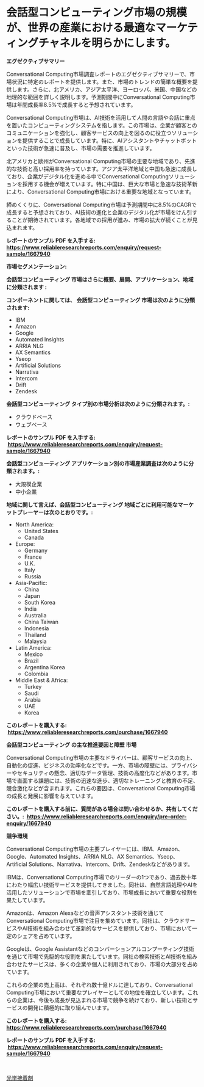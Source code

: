 <p><h1>会話型コンピューティング市場の規模が、世界の産業における最適なマーケティングチャネルを明らかにします。</h1></p><p><strong>エグゼクティブサマリー</strong></p>
<p><p>Conversational Computing市場調査レポートのエグゼクティブサマリーで、市場状況に特定のレポートを提供します。また、市場のトレンドの簡単な概要を提供します。さらに、北アメリカ、アジア太平洋、ヨーロッパ、米国、中国などの地理的な範囲を詳しく説明します。予測期間中にConversational Computing市場は年間成長率8.5%で成長すると予想されています。</p><p>Conversational Computing市場は、AI技術を活用して人間の言語や会話に重点を置いたコンピューティングシステムを指します。この市場は、企業が顧客とのコミュニケーションを強化し、顧客サービスの向上を図るのに役立つソリューションを提供することで成長しています。特に、AIアシスタントやチャットボットといった技術が急速に普及し、市場の需要を推進しています。</p><p>北アメリカと欧州がConversational Computing市場の主要な地域であり、先進的な技術と高い採用率を持っています。アジア太平洋地域と中国も急速に成長しており、企業がデジタル化を進める中でConversational Computingソリューションを採用する機会が増えています。特に中国は、巨大な市場と急速な技術革新により、Conversational Computing市場における重要な地域となっています。</p><p>締めくくりに、Conversational Computing市場は予測期間中に8.5%のCAGRで成長すると予想されており、AI技術の進化と企業のデジタル化が市場をけん引することが期待されています。各地域での採用が進み、市場の拡大が続くことが見込まれます。</p></p>
<p><strong>レポートのサンプル PDF を入手する: <a href="https://www.reliableresearchreports.com/enquiry/request-sample/1667940">https://www.reliableresearchreports.com/enquiry/request-sample/1667940</a></strong></p>
<p><strong>市場セグメンテーション:</strong></p>
<p><strong> 会話型コンピューティング 市場はさらに概要、展開、アプリケーション、地域に分類されます :</strong></p>
<p><strong>コンポーネントに関しては、 会話型コンピューティング 市場は次のように分類されます: &nbsp;</strong></p>
<p><ul><li>IBM</li><li>Amazon</li><li>Google</li><li>Automated Insights</li><li>ARRIA NLG</li><li>AX Semantics</li><li>Yseop</li><li>Artificial Solutions</li><li>Narrativa</li><li>Intercom</li><li>Drift</li><li>Zendesk</li></ul></p>
<p><strong> 会話型コンピューティング タイプ別の市場分析は次のように分類されます。:</strong></p>
<p><ul><li>クラウドベース</li><li>ウェブベース</li></ul></p>
<p><strong>レポートのサンプル PDF を入手する: &nbsp;<a href="https://www.reliableresearchreports.com/enquiry/request-sample/1667940">https://www.reliableresearchreports.com/enquiry/request-sample/1667940</a></strong></p>
<p><strong> 会話型コンピューティング アプリケーション別の市場産業調査は次のように分類されます。:</strong></p>
<p><ul><li>大規模企業</li><li>中小企業</li></ul></p>
<p><strong>地域に関して言えば、会話型コンピューティング 地域ごとに利用可能なマーケットプレーヤーは次のとおりです。:</strong></p>
<p><ul>
    <li>
        North America:
        <ul>
            <li>United States</li>
            <li>Canada</li>
        </ul>
    </li>
    <li>
        Europe:
        <ul>
            <li>Germany</li>
            <li>France</li>
            <li>U.K.</li>
            <li>Italy</li>
            <li>Russia</li>
        </ul>
    </li>
    <li>
        Asia-Pacific:
        <ul>
            <li>China</li>
            <li>Japan</li>
            <li>South Korea</li>
            <li>India</li>
            <li>Australia</li>
            <li>China Taiwan</li>
            <li>Indonesia</li>
            <li>Thailand</li>
            <li>Malaysia</li>
        </ul>
    </li>
    <li>
        Latin America:
        <ul>
            <li>Mexico</li>
            <li>Brazil</li>
            <li>Argentina Korea</li>
            <li>Colombia</li>
        </ul>
    </li>
    <li>
        Middle East & Africa:
        <ul>
            <li>Turkey</li>
            <li>Saudi</li>
            <li>Arabia</li>
            <li>UAE</li>
            <li>Korea</li>
        </ul>
    </li>
    </ul></p>
<p><strong>このレポートを購入する: &nbsp;<a href="https://www.reliableresearchreports.com/purchase/1667940">https://www.reliableresearchreports.com/purchase/1667940</a></strong></p>
<p><strong>会話型コンピューティング の主な推進要因と障壁 市場</strong></p>
<p><p>Conversational Computing市場の主要なドライバーは、顧客サービスの向上、自動化の促進、ビジネスの効率化などです。一方、市場の障壁には、プライバシーやセキュリティの懸念、適切なデータ管理、技術の高度化などがあります。市場で直面する課題には、技術の迅速な進歩、適切なトレーニングと教育の不足、競合激化などが含まれます。これらの要因は、Conversational Computing市場の成長と発展に影響を与えています。</p></p>
<p><strong>このレポートを購入する前に、質問がある場合は問い合わせるか、共有してください。:&nbsp; <a href="https://www.reliableresearchreports.com/enquiry/pre-order-enquiry/1667940">https://www.reliableresearchreports.com/enquiry/pre-order-enquiry/1667940</a></strong></p>
<p><strong>競争環境</strong></p>
<p><p>Conversational Computing市場の主要プレイヤーには、IBM、Amazon、Google、Automated Insights、ARRIA NLG、AX Semantics、Yseop、Artificial Solutions、Narrativa、Intercom、Drift、Zendeskなどがあります。</p><p>IBMは、Conversational Computing市場でのリーダーの1つであり、過去数十年にわたり幅広い技術サービスを提供してきました。同社は、自然言語処理やAIを活用したソリューションで市場を牽引しており、市場成長において重要な役割を果たしています。</p><p>Amazonは、Amazon Alexaなどの音声アシスタント技術を通じてConversational Computing市場で注目を集めています。同社は、クラウドサービスやAI技術を組み合わせて革新的なサービスを提供しており、市場において一定のシェアを占めています。</p><p>Googleは、Google Assistantなどのコンバーションアルコンプーティング技術を通じて市場で先駆的な役割を果たしています。同社の検索技術とAI技術を組み合わせたサービスは、多くの企業や個人に利用されており、市場の大部分を占めています。</p><p>これらの企業の売上高は、それぞれ数十億ドルに達しており、Conversational Computing市場において重要なプレイヤーとしての地位を確立しています。これらの企業は、今後も成長が見込まれる市場で競争を続けており、新しい技術とサービスの開発に積極的に取り組んでいます。</p></p>
<p><strong>このレポートを購入する: &nbsp; <a href="https://www.reliableresearchreports.com/purchase/1667940">https://www.reliableresearchreports.com/purchase/1667940</a></strong></p>
<p><strong>レポートのサンプル PDF を入手する: &nbsp;<a href="https://www.reliableresearchreports.com/enquiry/request-sample/1667940">https://www.reliableresearchreports.com/enquiry/request-sample/1667940</a></strong><strong></strong></p>
<p>&nbsp;</p>
<p><p><a href="https://github.com/Sophiaard2003/Market-Research-Report-List-1/blob/main/934805515181.md">光学接着剤</a></p></p>